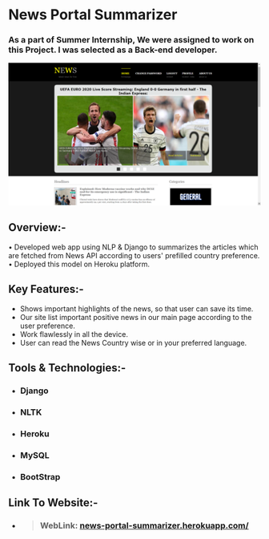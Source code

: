 # News Portal Summarizer

### As a part of Summer Internship, We were assigned to work on this Project. I was selected as a Back-end developer.


![Image](https://github.com/ngandhi369/News/blob/master/news3.jpg?raw=true)


## Overview:-
• Developed web app using NLP & Django to summarizes the articles which are fetched from News API according to users' prefilled country preference.
• Deployed this model on Heroku platform.

## Key Features:-
* Shows important highlights of the news, so that user can save its time.
* Our site list important positive news in our main page according to the user preference.
* Work flawlessly in all the device.
* User can read the News Country wise or in your preferred language.

## Tools & Technologies:-
* ### Django
* ### NLTK
* ### Heroku
* ### MySQL
* ### BootStrap

## Link To Website:-
* > ###  WebLink: [news-portal-summarizer.herokuapp.com/](https://news-portal-summarizer.herokuapp.com/)

